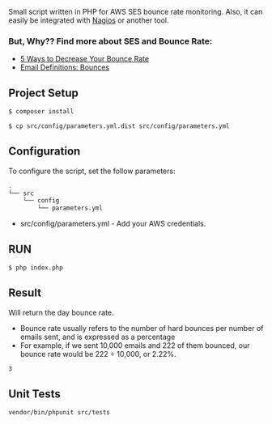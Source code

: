 Small script written in PHP for AWS SES bounce rate monitoring. Also, it can easily be integrated with [Nagios]('https://www.nagios.org') or another tool.

### But, Why?? Find more about SES and Bounce Rate:
- [5 Ways to Decrease Your Bounce Rate](https://aws.amazon.com/blogs/ses/5-ways-to-decrease-your-bounce-rate/)
- [Email Definitions: Bounces](https://aws.amazon.com/blogs/ses/email-definitions-bounces/)

## Project Setup
```bash
$ composer install
```

```bash
$ cp src/config/parameters.yml.dist src/config/parameters.yml
```

## Configuration
To configure the script, set the follow parameters:
```bash
.
└── src
    └── config
        └── parameters.yml
```
- src/config/parameters.yml - Add your AWS credentials.

## RUN

```bash
$ php index.php
```

## Result
Will return the day bounce rate.
- Bounce rate usually refers to the number of hard bounces per number of emails sent, and is expressed as a percentage
- For example, if we sent 10,000 emails and 222 of them bounced, our bounce rate would be 222 ÷ 10,000, or 2.22%. 
```bash
3
```

## Unit Tests
```bash
vendor/bin/phpunit src/tests
```
